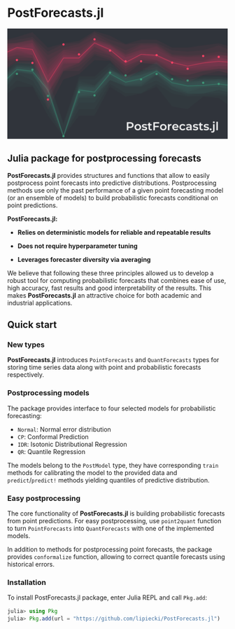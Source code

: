 # PostForecasts.jl
![image](images/banner.png)

## Julia package for postprocessing forecasts
**PostForecasts.jl** provides structures and functions that allow to easily postprocess point forecasts into predictive distributions. Postprocessing methods use only the past performance of a given point forecasting model (or an ensemble of models) to build probabilistic forecasts conditional on point predictions.

**PostForecasts.jl:**

- **Relies on deterministic models for reliable and repeatable results**

- **Does not require hyperparameter tuning**

- **Leverages forecaster diversity via averaging**

We believe that following these three principles allowed us to develop a robust tool for computing probabilistic forecasts that combines ease of use, high accuracy, fast results and good interpretability of the results. This makes **PostForecasts.jl** an attractive choice for both academic and industrial applications.

## Quick start

### New types
**PostForecasts.jl** introduces `PointForecasts` and `QuantForecasts` types for storing time series data along with point and probabilistic forecasts respectively.

### Postprocessing models
The package provides interface to four selected models for probabilistic forecasting:
- `Normal`:  Normal error distribution
- `CP`: Conformal Prediction
- `IDR`: Isotonic Distributional Regression
- `QR`: Quantile Regression

The models belong to the `PostModel` type, they have corresponding `train` methods for calibrating the model to the provided data and `predict`/`predict!` methods yielding quantiles of predictive distribution.

### Easy postprocessing
The core functionality of **PostForecasts.jl** is building probabilistic forecasts from point predictions. For easy postprocessing, use `point2quant` function to turn `PointForecasts` into `QuantForecasts` with one of the implemented models.

In addition to methods for postprocessing point forecasts, the package provides `conformalize` function, allowing to correct quantile forecasts using historical errors.

### Installation
To install PostForecasts.jl package, enter Julia REPL and call `Pkg.add`:

```julia
julia> using Pkg
julia> Pkg.add(url = "https://github.com/lipiecki/PostForecasts.jl")
```
